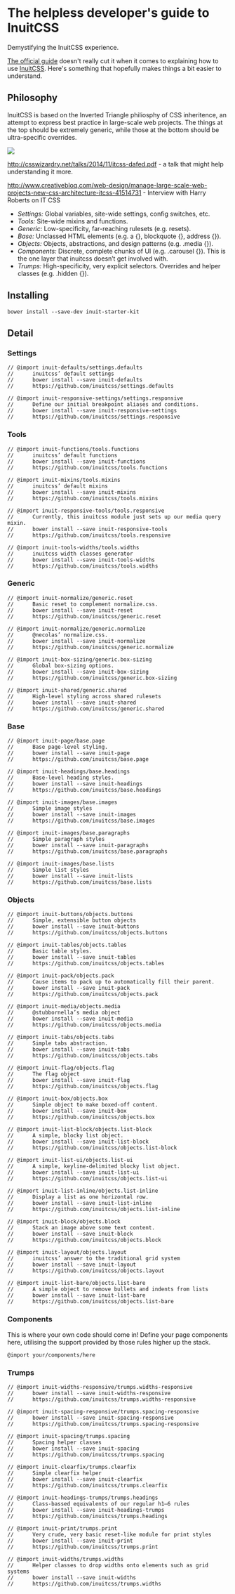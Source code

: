 # The helpless developer's guide to InuitCSS
Demystifying the InuitCSS experience.

[The official guide](https://github.com/inuitcss/getting-started) doesn't really cut it when it comes to explaining how to use [InuitCSS](https://github.com/inuitcss). Here's something that hopefully makes things a bit easier to understand.

## Philosophy
InuitCSS is based on the Inverted Triangle philiosphy of CSS inheritence, an attempt to express best practice in large-scale web projects. The things at the top should be extremely generic, while those at the bottom should be ultra-specific overrides. 

![](stack.png)

<http://csswizardry.net/talks/2014/11/itcss-dafed.pdf> - a talk that might help understanding it more.

 <http://www.creativebloq.com/web-design/manage-large-scale-web-projects-new-css-architecture-itcss-41514731> - Interview with Harry Roberts on IT CSS
 
 
 
* *Settings:* Global variables, site-wide settings, config switches, etc.
* *Tools:* Site-wide mixins and functions.
* *Generic:* Low-specificity, far-reaching rulesets (e.g. resets).
* *Base:* Unclassed HTML elements (e.g. a {}, blockquote {}, address {}).
* *Objects:* Objects, abstractions, and design patterns (e.g. .media {}).
* *Components:* Discrete, complete chunks of UI (e.g. .carousel {}). This is the one layer that inuitcss doesn’t get involved with.
* *Trumps:* High-specificity, very explicit selectors. Overrides and helper classes (e.g. .hidden {}).
 

## Installing

`bower install --save-dev inuit-starter-kit`




## Detail
 

### Settings
```
// @import inuit-defaults/settings.defaults
//      inuitcss’ default settings
//      bower install --save inuit-defaults
//      https://github.com/inuitcss/settings.defaults
```

```
// @import inuit-responsive-settings/settings.responsive
//      Define our initial breakpoint aliases and conditions.
//      bower install --save inuit-responsive-settings
//      https://github.com/inuitcss/settings.responsive
```

### Tools
```
// @import inuit-functions/tools.functions
//      inuitcss’ default functions
//      bower install --save inuit-functions
//      https://github.com/inuitcss/tools.functions
```

```
// @import inuit-mixins/tools.mixins
//      inuitcss’ default mixins
//      bower install --save inuit-mixins
//      https://github.com/inuitcss/tools.mixins
```

```
// @import inuit-responsive-tools/tools.responsive
//      Currently, this inuitcss module just sets up our media query mixin.
//      bower install --save inuit-responsive-tools
//      https://github.com/inuitcss/tools.responsive
```

```
// @import inuit-tools-widths/tools.widths
//      inuitcss width classes generator
//      bower install --save inuit-tools-widths
//      https://github.com/inuitcss/tools.widths
```




### Generic
```
// @import inuit-normalize/generic.reset
//      Basic reset to complement normalize.css.
//      bower install --save inuit-reset
//      https://github.com/inuitcss/generic.reset
```

```
// @import inuit-normalize/generic.normalize
//      @necolas’ normalize.css.
//      bower install --save inuit-normalize
//      https://github.com/inuitcss/generic.normalize
```

```
// @import inuit-box-sizing/generic.box-sizing
//      Global box-sizing options.
//      bower install --save inuit-box-sizing
//      https://github.com/inuitcss/generic.box-sizing
```

```
// @import inuit-shared/generic.shared
//      High-level styling across shared rulesets
//      bower install --save inuit-shared
//      https://github.com/inuitcss/generic.shared
```

### Base
```
// @import inuit-page/base.page
//      Base page-level styling.
//      bower install --save inuit-page
//      https://github.com/inuitcss/base.page
```

```
// @import inuit-headings/base.headings
//      Base-level heading styles.
//      bower install --save inuit-headings
//      https://github.com/inuitcss/base.headings
```

```
// @import inuit-images/base.images
//      Simple image styles
//      bower install --save inuit-images
//      https://github.com/inuitcss/base.images

// @import inuit-images/base.paragraphs
//      Simple paragraph styles
//      bower install --save inuit-paragraphs
//      https://github.com/inuitcss/base.paragraphs
```

```
// @import inuit-images/base.lists
//      Simple list styles
//      bower install --save inuit-lists
//      https://github.com/inuitcss/base.lists
```

### Objects
```
// @import inuit-buttons/objects.buttons
//      Simple, extensible button objects
//      bower install --save inuit-buttons
//      https://github.com/inuitcss/objects.buttons
```

```
// @import inuit-tables/objects.tables
//      Basic table styles.
//      bower install --save inuit-tables
//      https://github.com/inuitcss/objects.tables
```

```
// @import inuit-pack/objects.pack
//      Cause items to pack up to automatically fill their parent.
//      bower install --save inuit-pack
//      https://github.com/inuitcss/objects.pack
```

```
// @import inuit-media/objects.media
//      @stubbornella’s media object
//      bower install --save inuit-media
//      https://github.com/inuitcss/objects.media
```

```
// @import inuit-tabs/objects.tabs
//      Simple tabs abstraction.
//      bower install --save inuit-tabs
//      https://github.com/inuitcss/objects.tabs
```

```
// @import inuit-flag/objects.flag
//      The flag object
//      bower install --save inuit-flag
//      https://github.com/inuitcss/objects.flag
```

```
// @import inuit-box/objects.box
//      Simple object to make boxed-off content.
//      bower install --save inuit-box
//      https://github.com/inuitcss/objects.box
```

```
// @import inuit-list-block/objects.list-block
//      A simple, blocky list object.
//      bower install --save inuit-list-block
//      https://github.com/inuitcss/objects.list-block
```

```
// @import inuit-list-ui/objects.list-ui
//      A simple, keyline-delimited blocky list object.
//      bower install --save inuit-list-ui
//      https://github.com/inuitcss/objects.list-ui
```

```
// @import inuit-list-inline/objects.list-inline
//      Display a list as one horizontal row.
//      bower install --save inuit-list-inline
//      https://github.com/inuitcss/objects.list-inline
```

```
// @import inuit-block/objects.block
//      Stack an image above some text content.
//      bower install --save inuit-block
//      https://github.com/inuitcss/objects.block
```

```
// @import inuit-layout/objects.layout
//      inuitcss’ answer to the traditional grid system
//      bower install --save inuit-layout
//      https://github.com/inuitcss/objects.layout
```

```
// @import inuit-list-bare/objects.list-bare
//      A simple object to remove bullets and indents from lists
//      bower install --save inuit-list-bare
//      https://github.com/inuitcss/objects.list-bare
```

### Components

This is where your own code should come in! Define your page components here, utilising the support provided by those rules higher up the stack.

```
@import your/components/here
```

### Trumps
```
// @import inuit-widths-responsive/trumps.widths-responsive
//      bower install --save inuit-widths-responsive
//      https://github.com/inuitcss/trumps.widths-responsive
```

```
// @import inuit-spacing-responsive/trumps.spacing-responsive
//      bower install --save inuit-spacing-responsive
//      https://github.com/inuitcss/trumps.spacing-responsive
```

```
// @import inuit-spacing/trumps.spacing
//      Spacing helper classes
//      bower install --save inuit-spacing
//      https://github.com/inuitcss/trumps.spacing
```

```
// @import inuit-clearfix/trumps.clearfix
//      Simple clearfix helper
//      bower install --save inuit-clearfix
//      https://github.com/inuitcss/trumps.clearfix
```

```
// @import inuit-headings-trumps/trumps.headings
//      Class-bassed equivalents of our regular h1–6 rules
//      bower install --save inuit-headings-trumps
//      https://github.com/inuitcss/trumps.headings
```

```
// @import inuit-print/trumps.print
//      Very crude, very basic reset-like module for print styles
//      bower install --save inuit-print
//      https://github.com/inuitcss/trumps.print
```

```
// @import inuit-widths/trumps.widths
//      Helper classes to drop widths onto elements such as grid systems
//      bower install --save inuit-widths
//      https://github.com/inuitcss/trumps.widths
```
